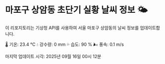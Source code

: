 
# 마포구 상암동 초단기 실황 날씨 정보 🌤️

이 리포지토리는 기상청 API를 사용하여 서울 마포구 상암동의 날씨 정보를 업데이트합니다. 

🌡️ 기온: 23.4 ℃
💧 강수량: 0 mm
💦 습도: 90 %
🌬️ 풍속: 0.1 m/s

마지막 업데이트 시각: 2025년 09월 16일 00시 12분    
